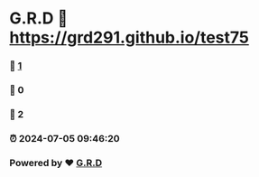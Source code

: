 # G.R.D :link: https://grd291.github.io/test75 
### :page_facing_up: [1](https://grd291.github.io/test75/tag.html) 
### :speech_balloon: 0 
### :hibiscus: 2 
### :alarm_clock: 2024-07-05 09:46:20 
### Powered by :heart: [G.R.D](https://grdnet.org)
